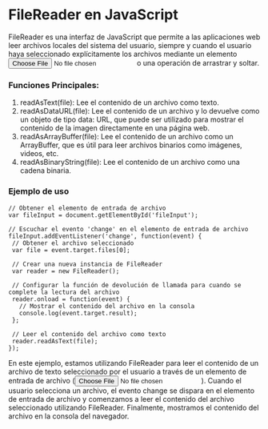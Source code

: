 # FileReader en JavaScript

FileReader es una interfaz de JavaScript que permite a las aplicaciones web leer archivos locales del sistema del usuario, siempre y cuando el usuario haya seleccionado explícitamente los archivos mediante un elemento <input type="file"> o una operación de arrastrar y soltar.

### Funciones Principales:
 
 1. readAsText(file): Lee el contenido de un archivo como texto.
 2. readAsDataURL(file): Lee el contenido de un archivo y lo devuelve como un objeto de tipo data: URL, que puede ser utilizado para mostrar el contenido de la imagen directamente en una página web.
 3. readAsArrayBuffer(file): Lee el contenido de un archivo como un ArrayBuffer, que es útil para leer archivos binarios como imágenes, videos, etc.
 4. readAsBinaryString(file): Lee el contenido de un archivo como una cadena binaria.

 ### Ejemplo de uso
 ```
 // Obtener el elemento de entrada de archivo
var fileInput = document.getElementById('fileInput');

// Escuchar el evento 'change' en el elemento de entrada de archivo
fileInput.addEventListener('change', function(event) {
  // Obtener el archivo seleccionado
  var file = event.target.files[0];

  // Crear una nueva instancia de FileReader
  var reader = new FileReader();

  // Configurar la función de devolución de llamada para cuando se complete la lectura del archivo
  reader.onload = function(event) {
    // Mostrar el contenido del archivo en la consola
    console.log(event.target.result);
  };

  // Leer el contenido del archivo como texto
  reader.readAsText(file);
});
```
En este ejemplo, estamos utilizando FileReader para leer el contenido de un archivo de texto seleccionado por el usuario a través de un elemento de entrada de archivo (<input type="file">). Cuando el usuario selecciona un archivo, el evento change se dispara en el elemento de entrada de archivo y comenzamos a leer el contenido del archivo seleccionado utilizando FileReader. Finalmente, mostramos el contenido del archivo en la consola del navegador.